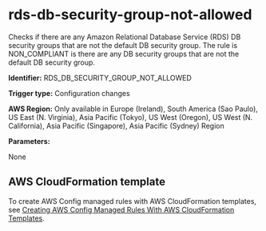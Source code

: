 # rds\-db\-security\-group\-not\-allowed<a name="rds-db-security-group-not-allowed"></a>

Checks if there are any Amazon Relational Database Service \(RDS\) DB security groups that are not the default DB security group\. The rule is NON\_COMPLIANT is there are any DB security groups that are not the default DB security group\. 

**Identifier:** RDS\_DB\_SECURITY\_GROUP\_NOT\_ALLOWED

**Trigger type:** Configuration changes

**AWS Region:** Only available in Europe \(Ireland\), South America \(Sao Paulo\), US East \(N\. Virginia\), Asia Pacific \(Tokyo\), US West \(Oregon\), US West \(N\. California\), Asia Pacific \(Singapore\), Asia Pacific \(Sydney\) Region

**Parameters:**

None  

## AWS CloudFormation template<a name="w2aac12c31c27b9d417c15"></a>

To create AWS Config managed rules with AWS CloudFormation templates, see [Creating AWS Config Managed Rules With AWS CloudFormation Templates](aws-config-managed-rules-cloudformation-templates.md)\.